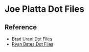 # Joe Platta Dot Files

## Reference
* [Brad Urani Dot Files](https://github.com/bradurani/dotfiles)
* [Ryan Bates Dot Files](https://github.com/ryanb/dotfiles)
